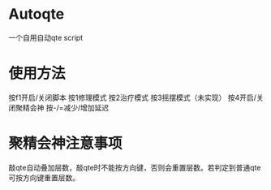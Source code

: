 # Autoqte
 一个自用自动qte script

# 使用方法
 按f1开启/关闭脚本
 按1修理模式
 按2治疗模式
 按3摇摆模式（未实现）
 按4开启/关闭聚精会神
 按-/=减少/增加延迟
 
# 聚精会神注意事项
 敲qte自动叠加层数，敲qte时不能按方向键，否则会重置层数。若判定到普通qte可按方向键重置层数。
